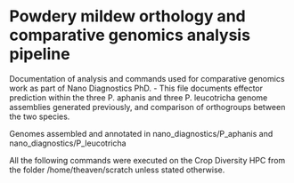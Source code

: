 # Powdery mildew orthology and comparative genomics analysis pipeline

Documentation of analysis and commands used for comparative genomics work as part of Nano Diagnostics PhD. - This file documents effector prediction within the three P. aphanis and three P. leucotricha genome assemblies generated previously, and comparison of orthogroups between the two species.

Genomes assembled and annotated in nano_diagnostics/P_aphanis and nano_diagnostics/P_leucotricha 

All the following commands were executed on the Crop Diversity HPC from the folder /home/theaven/scratch unless stated otherwise.

